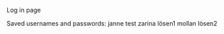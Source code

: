 Log in page

Saved 
usernames and passwords:
janne         test
zarina        lösen1
mollan        lösen2